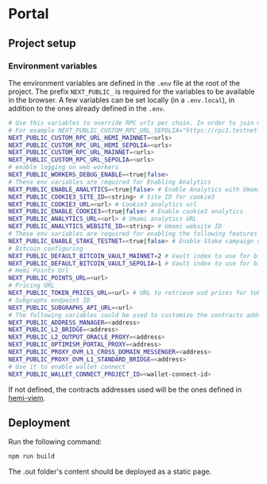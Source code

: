 # Portal

## Project setup

### Environment variables

The environment variables are defined in the `.env` file at the root of the project.
The prefix `NEXT_PUBLIC_` is required for the variables to be available in the browser. A few variables can be set locally (in a `.env.local`), in addition to the ones already defined in the `.env`.

```sh
# Use this variables to override RPC urls per chain. In order to join multiple RPC urls, join them with the "+" character.
# For example NEXT_PUBLIC_CUSTOM_RPC_URL_SEPOLIA="https://rpc1.testnet.com/rpc+https://rpc2.testnet.com/rpc"
NEXT_PUBLIC_CUSTOM_RPC_URL_HEMI_MAINNET=<urls>
NEXT_PUBLIC_CUSTOM_RPC_URL_HEMI_SEPOLIA=<urls>
NEXT_PUBLIC_CUSTOM_RPC_URL_MAINNET=<urls>
NEXT_PUBLIC_CUSTOM_RPC_URL_SEPOLIA=<urls>
# enable logging on web workers
NEXT_PUBLIC_WORKERS_DEBUG_ENABLE=<true|false>
# These env variables are required for Enabling Analytics
NEXT_PUBLIC_ENABLE_ANALYTICS=<true|false> # Enable Analytics with Umami
NEXT_PUBLIC_COOKIE3_SITE_ID=<string> # Site ID for cookie3
NEXT_PUBLIC_COOKIE3_URL=<url> # Cookie3 analytics url
NEXT_PUBLIC_ENABLE_COOKIE3=<true|false> # Enable cookie3 analytics
NEXT_PUBLIC_ANALYTICS_URL=<url> # Umami analytics URL
NEXT_PUBLIC_ANALYTICS_WEBSITE_ID=<string> # Umami website ID
# These env variables are required for enabling the following features
NEXT_PUBLIC_ENABLE_STAKE_TESTNET=<true|false> # Enable Stake campaign on Testnet, for local development
# Bitcoin configuring
NEXT_PUBLIC_DEFAULT_BITCOIN_VAULT_MAINNET=2 # Vault index to use for bitcoin in hemi mainnet. Defaults to 0
NEXT_PUBLIC_DEFAULT_BITCOIN_VAULT_SEPOLIA=1 # Vault index to use for bitcoin in hemi sepolia. Defaults to 0
# Hemi Points Url
NEXT_PUBLIC_POINTS_URL=<url>
# Pricing URL
NEXT_PUBLIC_TOKEN_PRICES_URL=<url> # URL to retrieve usd prices for tokens
# Subgraphs endpoint ID
NEXT_PUBLIC_SUBGRAPHS_API_URL=<url>
# The following variables could be used to customize the contracts addresses used by Hemi (for example, for testing with a forked blockchain):
NEXT_PUBLIC_ADDRESS_MANAGER=<address>
NEXT_PUBLIC_L2_BRIDGE=<address>
NEXT_PUBLIC_L2_OUTPUT_ORACLE_PROXY=<address>
NEXT_PUBLIC_OPTIMISM_PORTAL_PROXY=<address>
NEXT_PUBLIC_PROXY_OVM_L1_CROSS_DOMAIN_MESSENGER=<address>
NEXT_PUBLIC_PROXY_OVM_L1_STANDARD_BRIDGE=<address>
# Use it to enable wallet connect
NEXT_PUBLIC_WALLET_CONNECT_PROJECT_ID=<wallet-connect-id>
```

If not defined, the contracts addresses used will be the ones defined in [hemi-viem](https://github.com/hemilabs/hemi-viem).

## Deployment

Run the following command:

```sh
npm run build
```

The .out folder's content should be deployed as a static page.
